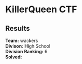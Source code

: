 # KillerQueen CTF
## Results
**Team:** wackers\
**Divison:** High School\
**Division Ranking:** 6\
**Solved:**
